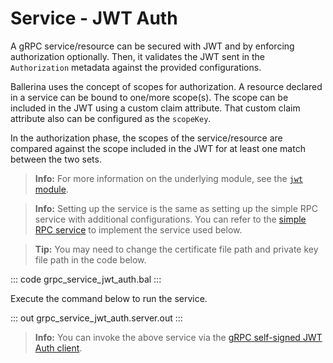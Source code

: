 # Service - JWT Auth

A gRPC service/resource can be secured with JWT and by enforcing authorization optionally. Then, it validates the JWT sent in the `Authorization` metadata against the provided configurations.

Ballerina uses the concept of scopes for authorization. A resource declared in a service can be bound to one/more scope(s). The scope can be included in the JWT using a custom claim attribute. That custom claim attribute also can be configured as the `scopeKey`.

In the authorization phase, the scopes of the service/resource are compared against the scope included in the JWT for at least one match between the two sets.

>**Info:** For more information on the underlying module, see the [`jwt` module](https://lib.ballerina.io/ballerina/jwt/latest/).

>**Info:** Setting up the service is the same as setting up the simple RPC service with additional configurations. You can refer to the [simple RPC service](/learn/by-example/grpc-service-simple/) to implement the service used below.

>**Tip:** You may need to change the certificate file path and private key file path in the code below.

   ::: code grpc_service_jwt_auth.bal :::

Execute the command below to run the service.

   ::: out grpc_service_jwt_auth.server.out :::

>**Info:** You can invoke the above service via the [gRPC self-signed JWT Auth client](/learn/by-example/grpc-client-self-signed-jwt-auth).